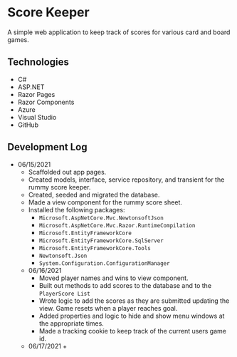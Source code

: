 # Score Keeper

A simple web application to keep track of scores for various card and board games.

## Technologies

+ C#
+ ASP.NET
+ Razor Pages
+ Razor Components
+ Azure
+ Visual Studio
+ GitHub

## Development Log

+ 06/15/2021
  + Scaffolded out app pages.
  + Created models, interface, service repository, and transient for the rummy score keeper.
  + Created, seeded and migrated the database.
  + Made a view component for the rummy score sheet.
  + Installed the following packages:
    + `Microsoft.AspNetCore.Mvc.NewtonsoftJson`
    + `Microsoft.AspNetCore.Mvc.Razor.RuntimeCompilation`
    + `Microsoft.EntityFrameworkCore`
    + `Microsoft.EntityFrameworkCore.SqlServer`
    + `Microsoft.EntityFrameworkCore.Tools`
    + `Newtonsoft.Json`
    + `System.Configuration.ConfigurationManager`
  + 06/16/2021
    + Moved player names and wins to view component.
    + Built out methods to add scores to the database and to the `PlayerScore List`
    + Wrote logic to add the scores as they are submitted updating the view.  Game resets when a player reaches goal.
    + Added properties and logic to hide and show menu windows at the appropriate times.
    + Made a tracking cookie to keep track of the current users game id.
  + 06/17/2021
    + 